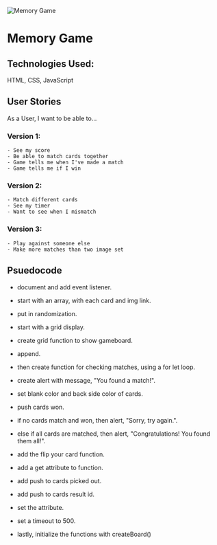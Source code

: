 ![Memory Game](https://media.git.generalassemb.ly/user/46970/files/3e389392-0ef1-4052-bd9b-3731201d4514)
# Memory Game
## Technologies Used:

HTML, CSS, JavaScript

## User Stories

As a User, I want to be able to...

### Version 1:
    - See my score 
    - Be able to match cards together
    - Game tells me when I've made a match
    - Game tells me if I win
### Version 2:
    - Match different cards
    - See my timer
    - Want to see when I mismatch
### Version 3:
    - Play against someone else
    - Make more matches than two image set
    
## Psuedocode

- document and add event listener.

- start with an array, with each card and img link.

- put in randomization.

- start with a grid display.

- create grid function to show gameboard.

- append.

- then create function for checking matches, using a for let loop.

- create alert with message, "You found a match!".

- set blank color and back side color of cards.

- push cards won.

- if no cards match and won, then alert, "Sorry, try again.".

- else if all cards are matched, then alert, "Congratulations! You found them all!".

- add the flip your card function.

- add a get attribute to function.

- add push to cards picked out.

- add push to cards result id.

- set the attribute.

- set a timeout to 500.

- lastly, initialize the functions with createBoard()
